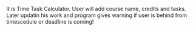 It is Time Task Calculator. User will add course name, credits and tasks. Later updatin his work and program gives warning if user is behind from timescedule or deadline is coming!
